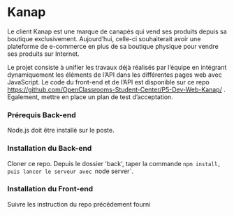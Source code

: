 # Kanap #

Le client Kanap est une marque de canapés qui vend ses produits depuis sa boutique exclusivement. Aujourd’hui, celle-ci souhaiterait avoir une plateforme de e-commerce en plus de sa boutique physique pour vendre ses produits sur Internet.

Le projet consiste à unifier les travaux déjà réalisés par l’équipe en intégrant dynamiquement les éléments de l’API dans les différentes pages web avec JavaScript. Le code du front-end et de l’API est disponible sur ce repo https://github.com/OpenClassrooms-Student-Center/P5-Dev-Web-Kanap/ .
Egalement, mettre en place un plan de test d’acceptation.

### Prérequis Back-end ###

Node.js doit être installé sur le poste.

### Installation du Back-end  ###

Cloner ce repo. Depuis le dossier 'back', taper la commande `npm install, puis lancer le serveur avec `node server`. 

### Installation du Front-end  ###

Suivre les instruction du repo précédement fourni
